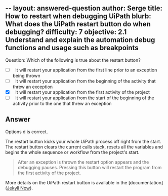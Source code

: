 --
layout: answered-question
author: Serge
title: How to restart when debugging UiPath
blurb: What does the UiPath restart button do when debugging?
difficulty: 7
objective: 2.1 Understand and explain the automation debug functions and usage such as breakpoints
---

Question: Which of the following is true about the restart button?

- [ ] &nbsp;  It will restart your application from the first line prior to an exception being thrown
- [ ] &nbsp;  It will restart your application from the beginning of the activity that threw an exception
- [x] &nbsp;  It will restart your application from the first activity of the project
- [ ] &nbsp;  It will restart your application from the start of the beginning of the activity prior to the one that threw an exception

## Answer

Options d is correct.

The restart button kicks your whole UiPath process off right from the start. The restart button clears the current calls stack, resets all the variables and begins the whole sequence or workflow from the project's start.

> After an exception is thrown the restart option appears and the debugging pauses. Pressing this button will restart the program from the first activity of the project.

More details on the UiPath restart button is available in the [documentation]([Jekyll Now](http://github.com/barryclark/jekyll-now/)).

